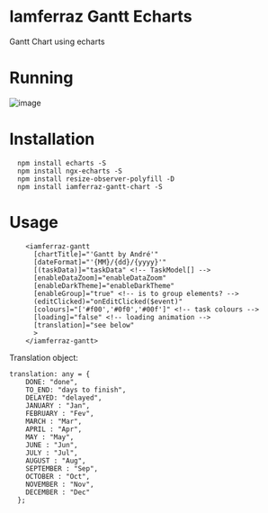 # Iamferraz Gantt Echarts
Gantt Chart using echarts

# Running
![image](https://user-images.githubusercontent.com/1164677/111841394-ace7ff00-88dc-11eb-8fea-8edb1e69f4ec.png)

# Installation
```
  npm install echarts -S
  npm install ngx-echarts -S
  npm install resize-observer-polyfill -D
  npm install iamferraz-gantt-chart -S
```

# Usage
```
    <iamferraz-gantt 
      [chartTitle]="'Gantt by André'" 
      [dateFormat]="'{MM}/{dd}/{yyyy}'" 
      [(taskData)]="taskData" <!-- TaskModel[] -->
      [enableDataZoom]="enableDataZoom" 
      [enableDarkTheme]="enableDarkTheme" 
      [enableGroup]="true" <!-- is to group elements? -->
      (editClicked)="onEditClicked($event)"
      [colours]="['#f00','#0f0','#00f']" <!-- task colours -->
      [loading]="false" <!-- loading animation -->
      [translation]="see below"
      > 
    </iamferraz-gantt>
```

Translation object:
```
translation: any = {
    DONE: "done",
    TO_END: "days to finish",
    DELAYED: "delayed",
    JANUARY : "Jan",
    FEBRUARY : "Fev",
    MARCH : "Mar",
    APRIL : "Apr",
    MAY : "May",
    JUNE : "Jun",
    JULY : "Jul",
    AUGUST : "Aug",
    SEPTEMBER : "Sep",
    OCTOBER : "Oct",
    NOVEMBER : "Nov",
    DECEMBER : "Dec"
  };
```